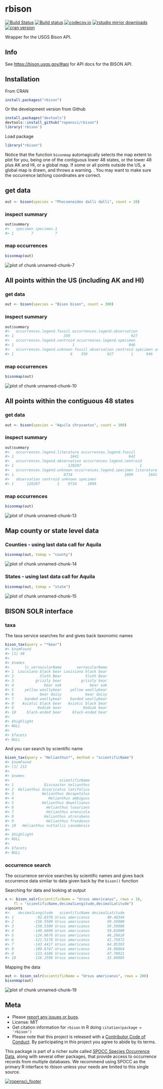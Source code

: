 rbison
======



[![Build Status](https://api.travis-ci.org/ropensci/rbison.png)](https://travis-ci.org/ropensci/rbison)
[![Build status](https://ci.appveyor.com/api/projects/status/cba5mqg33hakour1?svg=true)](https://ci.appveyor.com/project/sckott/rbison)
[![codecov.io](https://codecov.io/github/ropensci/rbison/coverage.svg?branch=master)](https://codecov.io/github/ropensci/rbison?branch=master)
[![rstudio mirror downloads](http://cranlogs.r-pkg.org/badges/rbison?color=E664A4)](https://github.com/metacran/cranlogs.app)
[![cran version](http://www.r-pkg.org/badges/version/rbison)](https://cran.r-project.org/package=rbison)

Wrapper for the USGS Bison API.

## Info

See <https://bison.usgs.gov/#api> for API docs for the BISON API.


## Installation

From CRAN


```r
install.packages("rbison")
```

Or the development version from Github


```r
install.packages("devtools")
devtools::install_github("ropensci/rbison")
library('rbison')
```

Load package


```r
library("rbison")
```

Notice that the function `bisonmap` automagically selects the map extent to plot for you, being one of the contiguous lower 48 states, or the lower 48 plus AK and HI, or a global map. If some or all points outside the US, a global map is drawn, and throws a warning. . You may want to make sure the occurrence lat/long coordinates are correct.

## get data


```r
out <- bison(species = "Phocoenoides dalli dalli", count = 10)
```


### inspect summary


```r
out$summary
#>   specimen specimen.1
#> 1        7          7
```

### map occurrences


```r
bisonmap(out)
```

![plot of chunk unnamed-chunk-7](tools/unnamed-chunk-7-1.png)

## All points within the US (including AK and HI)

### get data


```r
out <- bison(species = "Bison bison", count = 300)
```


### inspect summary


```r
out$summary
#>   occurrences.legend.fossil occurrences.legend.observation
#> 1                       359                            927
#>   occurrences.legend.centroid occurrences.legend.specimen
#> 1                           1                         946
#>   occurrences.legend.unknown fossil observation centroid specimen unknown
#> 1                          6    359         927        1      946       6
```

### map occurrences


```r
bisonmap(out)
```

![plot of chunk unnamed-chunk-10](tools/unnamed-chunk-10-1.png)

##  All points within the contiguous 48 states

### get data


```r
out <- bison(species = "Aquila chrysaetos", count = 300)
```


### inspect summary


```r
out$summary
#>   occurrences.legend.literature occurrences.legend.fossil
#> 1                          1641                       642
#>   occurrences.legend.observation occurrences.legend.centroid
#> 1                         128207                           1
#>   occurrences.legend.unknown occurrences.legend.specimen literature fossil
#> 1                       9734                        1899       1641    642
#>   observation centroid unknown specimen
#> 1      128207        1    9734     1899
```


### map occurrences


```r
bisonmap(out)
```

![plot of chunk unnamed-chunk-13](tools/unnamed-chunk-13-1.png)


## Map county or state level data

### Counties - using last data call for Aquila


```r
bisonmap(out, tomap = "county")
```

![plot of chunk unnamed-chunk-14](tools/unnamed-chunk-14-1.png)

### States - using last data call for Aquila


```r
bisonmap(out, tomap = "state")
```

![plot of chunk unnamed-chunk-15](tools/unnamed-chunk-15-1.png)


## BISON SOLR interface

### taxa

The taxa service searches for and gives back taxonomic names


```r
bison_tax(query = "*bear")
#> $numFound
#> [1] 48
#> 
#> $names
#>       lc_vernacularName       vernacularName
#> 1  Louisiana black bear Louisiana black bear
#> 2            Sloth Bear           Sloth Bear
#> 3          grizzly bear         grizzly bear
#> 4              bear oak             bear oak
#> 5     yellow woollybear    yellow woollybear
#> 6            bear daisy           bear daisy
#> 7     banded woollybear    banded woollybear
#> 8    Asiatic black bear   Asiatic black bear
#> 9           Kodiak bear          Kodiak bear
#> 10     black-ended bear     black-ended bear
#> 
#> $highlight
#> NULL
#> 
#> $facets
#> NULL
```

And you can search by scientific name


```r
bison_tax(query = "Helianthus*", method = "scientificName")
#> $numFound
#> [1] 212
#> 
#> $names
#>                       scientificName
#> 1              Discoaster helianthus
#> 2  Helianthus divaricatus latifolius
#> 3             Helianthus decapetalus
#> 4                Helianthus ambiguus
#> 5             Helianthus dowellianus
#> 6               Helianthus luxurians
#> 7               Helianthus arenicola
#> 8              Helianthus atrorubens
#> 9               Helianthus frondosus
#> 10   Helianthus nuttallii canadensis
#> 
#> $highlight
#> NULL
#> 
#> $facets
#> NULL
```

### occurrence search

The occurrence service searches by scientific names and gives back occurrence 
data similar to data given back by the `bison()` function

Searching for data and looking at output


```r
x <- bison_solr(scientificName = "Ursus americanus", rows = 10, 
    fl = "scientificName,decimalLongitude,decimalLatitude")
x$points
#>    decimalLongitude   scientificName decimalLatitude
#> 1          -92.8370 Ursus americanus        48.48344
#> 2         -150.5500 Ursus americanus        59.59000
#> 3         -150.5500 Ursus americanus        59.59000
#> 4         -149.6600 Ursus americanus        59.83000
#> 5         -124.0676 Ursus americanus        46.28618
#> 6         -121.5178 Ursus americanus        41.75872
#> 7         -143.4417 Ursus americanus        64.95393
#> 8         -109.6747 Ursus americanus        34.98864
#> 9         -123.4106 Ursus americanus        47.78021
#> 10        -116.1590 Ursus americanus        33.98085
```

Mapping the data


```r
out <- bison_solr(scientificName = "Ursus americanus", rows = 200)
bisonmap(out)
```

![plot of chunk unnamed-chunk-19](tools/unnamed-chunk-19-1.png)

## Meta

* Please [report any issues or bugs](https://github.com/ropensci/rbison/issues).
* License: MIT
* Get citation information for `rbison` in R doing `citation(package = 'rbison')`
* Please note that this project is released with a [Contributor Code of Conduct](CODE_OF_CONDUCT.md). By participating in this project you agree to abide by its terms.

This package is part of a richer suite called [SPOCC Species Occurrence Data](https://github.com/ropensci/spocc), along with several other packages, that provide access to occurrence records from multiple databases. We recommend using SPOCC as the primary R interface to rbison unless your needs are limited to this single source.

[![ropensci_footer](https://ropensci.org/public_images/github_footer.png)](https://ropensci.org)
